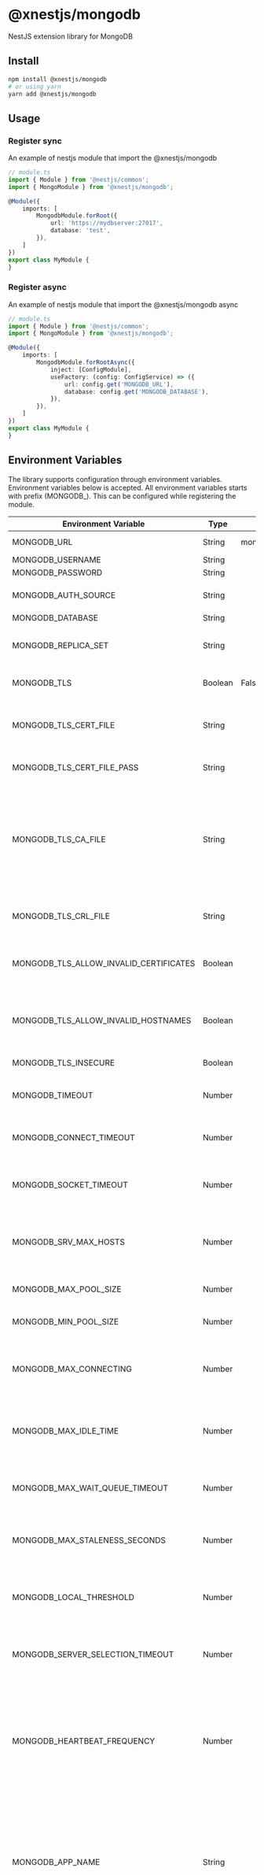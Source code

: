 # @xnestjs/mongodb

NestJS extension library for MongoDB

## Install

```sh
npm install @xnestjs/mongodb
# or using yarn
yarn add @xnestjs/mongodb
```

## Usage

### Register sync

An example of nestjs module that import the @xnestjs/mongodb

```ts
// module.ts
import { Module } from '@nestjs/common';
import { MongoModule } from '@xnestjs/mongodb';

@Module({
    imports: [
        MongodbModule.forRoot({
            url: 'https://mydbserver:27017',
            database: 'test',
        }),
    ]
})
export class MyModule {
}
```

### Register async

An example of nestjs module that import the @xnestjs/mongodb async

```ts
// module.ts
import { Module } from '@nestjs/common';
import { MongoModule } from '@xnestjs/mongodb';

@Module({
    imports: [
        MongodbModule.forRootAsync({
            inject: [ConfigModule],
            useFactory: (config: ConfigService) => ({
                url: config.get('MONGODB_URL'),
                database: config.get('MONGODB_DATABASE'),
            }),
        }),
    ]
})
export class MyModule {
}
```

## Environment Variables

The library supports configuration through environment variables. Environment variables below is accepted.
All environment variables starts with prefix (MONGODB_). This can be configured while registering the module.

| Environment Variable                   | Type    | Default                   | Description                                                                                                                                                                                                                            |
|----------------------------------------|---------|---------------------------|----------------------------------------------------------------------------------------------------------------------------------------------------------------------------------------------------------------------------------------|
| MONGODB_URL                            | String  | mongodb://localhost:27017 | URL to MongoDB server                                                                                                                                                                                                                  |
| MONGODB_USERNAME                       | String  |                           | The username for auth                                                                                                                                                                                                                  |
| MONGODB_PASSWORD                       | String  |                           | The password for auth                                                                                                                                                                                                                  |
| MONGODB_AUTH_SOURCE                    | String  |                           | Specify the database name associated with the user’s credentials.                                                                                                                                                                      |
| MONGODB_DATABASE                       | String  |                           | The database name                                                                                                                                                                                                                      |
| MONGODB_REPLICA_SET                    | String  |                           | Specifies the name of the replica set, if the mongod is a member of a replica set.                                                                                                                                                     |
| MONGODB_TLS                            | Boolean | False                     | Enables or disables TLS/SSL for the connection.                                                                                                                                                                                        |
| MONGODB_TLS_CERT_FILE                  | String  |                           | Specifies the location of a local .pem file that contains either the client's TLS/SSL certificate and key.                                                                                                                             |
| MONGODB_TLS_CERT_FILE_PASS             | String  |                           | Specifies the password to de-crypt the tlsCertificateKeyFile.                                                                                                                                                                          |
| MONGODB_TLS_CA_FILE                    | String  |                           | Specifies the location of a local .pem file that contains the root certificate chain from the Certificate Authority. This file is used to validate the certificate presented by the mongod/mongos instance.                            |
| MONGODB_TLS_CRL_FILE                   | String  |                           | Specifies the location of a local CRL .pem file that contains the client revokation list.                                                                                                                                              |
| MONGODB_TLS_ALLOW_INVALID_CERTIFICATES | Boolean |                           | Bypasses validation of the certificates presented by the mongod/mongos instance                                                                                                                                                        |
| MONGODB_TLS_ALLOW_INVALID_HOSTNAMES    | Boolean |                           | Disables hostname validation of the certificate presented by the mongod/mongos instance.                                                                                                                                               |
| MONGODB_TLS_INSECURE                   | Boolean |                           | Disables various certificate validations.                                                                                                                                                                                              |
| MONGODB_TIMEOUT                        | Number  |                           | Specifies the time an operation will run until it throws a timeout error                                                                                                                                                               |
| MONGODB_CONNECT_TIMEOUT                | Number  |                           | The time in milliseconds to attempt a connection before timing out.                                                                                                                                                                    |
| MONGODB_SOCKET_TIMEOUT                 | Number  |                           | The time in milliseconds to attempt a send or receive on a socket before the attempt times out.                                                                                                                                        |
| MONGODB_SRV_MAX_HOSTS                  | Number  |                           | The maximum number of hosts to connect to when using an srv connection string, a setting of `0` means unlimited hosts                                                                                                                  |
| MONGODB_MAX_POOL_SIZE                  | Number  |                           | The maximum number of connections in the connection pool                                                                                                                                                                               |
| MONGODB_MIN_POOL_SIZE                  | Number  |                           | The minimum number of connections in the connection pool.                                                                                                                                                                              |
| MONGODB_MAX_CONNECTING                 | Number  |                           | The maximum number of connections that may be in the process of being established concurrently by the connection pool.                                                                                                                 |
| MONGODB_MAX_IDLE_TIME                  | Number  |                           | The maximum number of milliseconds that a connection can remain idle in the pool before being removed and closed.                                                                                                                      |
| MONGODB_MAX_WAIT_QUEUE_TIMEOUT         | Number  |                           | The maximum time in milliseconds that a thread can wait for a connection to become available.                                                                                                                                          |
| MONGODB_MAX_STALENESS_SECONDS          | Number  |                           | Specifies, in seconds, how stale a secondary can be before the client stops using it for read operations.                                                                                                                              |
| MONGODB_LOCAL_THRESHOLD                | Number  |                           | The size (in milliseconds) of the latency window for selecting among multiple suitable MongoDB instances.                                                                                                                              |
| MONGODB_SERVER_SELECTION_TIMEOUT       | Number  |                           | Specifies how long (in milliseconds) to block for server selection before throwing an exception.                                                                                                                                       |
| MONGODB_HEARTBEAT_FREQUENCY            | Number  |                           | heartbeatFrequencyMS controls when the driver checks the state of the MongoDB deployment. Specify the interval (in milliseconds) between checks, counted from the end of the previous check until the beginning of the next one.       |
| MONGODB_APP_NAME                       | String  |                           | The name of the application that created this MongoClient instance. MongoDB 3.4 and newer will print this value in the server log upon establishing each connection. It is also recorded in the slow query log and profile collections |
| MONGODB_RETRY_READS                    | Boolean |                           | Enables retryable reads.                                                                                                                                                                                                               |
| MONGODB_RETRY_WRITES                   | Boolean |                           | Enable retryable writes.                                                                                                                                                                                                               |
| MONGODB_DIRECT_CONNECTION              | Boolean |                           | Allow a driver to force a Single topology type with a connection string containing one host                                                                                                                                            |
| MONGODB_LOAD_BALANCED                  | Boolean |                           | Instruct the driver it is connecting to a load balancer fronting a mongos like service                                                                                                                                                 |
| MONGODB_NO_DELAY                       | Boolean |                           | TCP Connection no delay                                                                                                                                                                                                                |
| MONGODB_MONITOR_COMMANDS               | Boolean |                           | Enable command monitoring for this client                                                                                                                                                                                              |
| MONGODB_PROXY_HOST                     | String  |                           | Configures a Socks5 proxy host used for creating TCP connections.                                                                                                                                                                      |
| MONGODB_PROXY_PORT                     | String  |                           | Configures a Socks5 proxy port used for creating TCP connections.                                                                                                                                                                      |
| MONGODB_PROXY_USERNAME                 | String  |                           | Configures a Socks5 proxy username when the proxy in proxyHost requires username/password authentication.                                                                                                                              |
| MONGODB_PROXY_PASSWORD                 | String  |                           | Configures a Socks5 proxy password when the proxy in proxyHost requires username/password authentication.                                                                                                                              |
